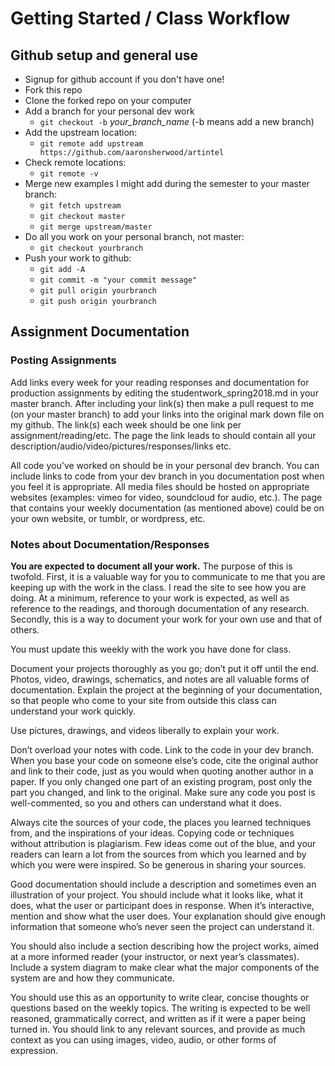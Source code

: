 # Getting Started / Class Workflow

## Github setup and general use

- Signup for github account if you don't have one!
- Fork this repo
- Clone the forked repo on your computer
- Add a branch for your personal dev work
  - `git checkout -b` _your_branch_name_ (-b means add a new branch)
- Add the upstream location:
  - `git remote add upstream https://github.com/aaronsherwood/artintel`
- Check remote locations:
  - `git remote -v`
- Merge new examples I might add during the semester to your master branch:
  - `git fetch upstream`
  - `git checkout master`
  - `git merge upstream/master`
- Do all you work on your personal branch, not master:
  - `git checkout yourbranch` 
- Push your work to github:
  - `git add -A`
  - `git commit -m "your commit message"`
  - `git pull origin yourbranch`
  - `git push origin yourbranch`

## Assignment Documentation
### Posting Assignments
Add links every week for your reading responses and documentation for production assignments by editing the studentwork_spring2018.md in your master branch. After including your link(s) then make a pull request to me (on your master branch) to add your links into the original mark down file on my github. The link(s) each week should be one link per assignment/reading/etc. The page the link leads to should contain all your description/audio/video/pictures/responses/links etc.

All code you've worked on should be in your personal dev branch. You can include links to code from your dev branch in you documentation post when you feel it is appropriate. All media files should be hosted on appropriate websites (examples: vimeo for video, soundcloud for audio, etc.). The page that contains your weekly documentation (as mentioned above) could be on your own website, or tumblr, or wordpress, etc.   

### Notes about Documentation/Responses
**You are expected to document all your work.** The purpose of this is twofold. First, it is a valuable way for you to communicate to me that you are keeping up with the work in the class. I read the site to see how you are doing. At a minimum, reference to your work is expected, as well as reference to the readings, and thorough documentation of any research. Secondly, this is a way to document your work for your own use and that of others.

You must update this weekly with the work you have done for class.

Document your projects thoroughly as you go; don’t put it off until the end.  Photos, video, drawings, schematics, and notes are all valuable forms of documentation. Explain the project at the beginning of your documentation, so that people who come to your site from outside this class can understand your work quickly.

Use pictures, drawings, and videos liberally to explain your work.

Don’t overload your notes with code. Link to the code in your dev branch. When you base your code on someone else’s code, cite the original author and link to their code, just as you would when quoting another author in a paper. If you only changed one part of an existing program, post only the part you changed, and link to the original. Make sure any code you post is well-commented, so you and others can understand what it does.

Always cite the sources of your code, the places you learned techniques from, and the inspirations of your ideas. Copying code or techniques without attribution is plagiarism.  Few ideas come out of the blue, and your readers can learn a lot from the sources from which you learned and by which you were were inspired. So be generous in sharing your sources.

Good documentation should include a description and sometimes even an illustration of your project. You should include what it looks like, what it does, what the user or participant does in response. When it’s interactive, mention and show what the user does. Your explanation should give enough information that someone who’s never seen the project can  understand it.

You should also include a section describing how the project works, aimed at a more informed reader (your instructor, or next year’s classmates). Include a system diagram to make clear what the major components of the system are and how they communicate.

You should use this as an opportunity to write clear, concise thoughts or questions based on the weekly topics. The writing is expected to be well reasoned, grammatically correct, and written as if it were a paper being turned in. You should link to any relevant sources, and provide as much context as you can using images, video, audio, or other forms of expression. 
